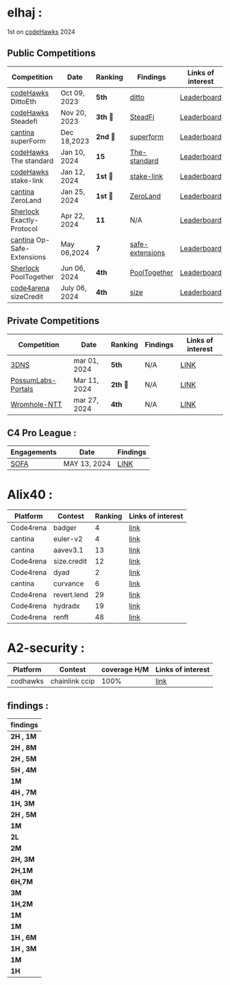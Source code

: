 # elhaj : 
1st on [codeHawks](https://www.codehawks.com/leaderboard) 2024
## Public Competitions

| Competition          | Date          | Ranking | Findings                                           | Links of interest                                                                    |
| -------------------- | ------------- | ------- | -------------------------------------------------- | ------------------------------------------------------------------------------------ |
| [codeHawks](https://www.codehawks.com/) DittoEth   | Oct 09, 2023 |  **5th**   | [ditto](./public-contests/ElHaj-DittoETH.md)       | [Leaderboard](https://www.codehawks.com/contests/clm871gl00001mp081mzjdlwc)          |
| [codeHawks](https://www.codehawks.com/) Steadefi   | Nov 20, 2023  |   **3th** 🥉    | [SteadFi](./public-contests/ELHAJ-SteadeFi.md)     | [Leaderboard](https://www.codehawks.com/contests/clo38mm260001la08daw5cbuf)          |
| [cantina](https://cantina.xyz/) superForm    | Dec 18,2023   |   **2nd**  🥈   | [superform](./public-contests/ElHaj-superform.md)  | [Leaderboard](https://cantina.xyz/leaderboard/2cd0b038-3e32-4db6-b488-0f85b6f0e49f) |
| [codeHawks](https://www.codehawks.com/) The standard | Jan 10, 2024| **15** | [The-standard](./public-contests/ElHaj-The-standard.md)|[Leaderboard](https://www.codehawks.com/contests/clql6lvyu0001mnje1xpqcuvl)|
| [codeHawks](https://www.codehawks.com/) stake-link | Jan 12, 2024  | **1st**  🥇    | [stake-link](./public-contests/ElHaj-stakelink.md) | [Leaderboard](https://www.codehawks.com/contests/clqf7mgla0001yeyfah59c674) |
| [cantina](https://cantina.xyz/) ZeroLand | Jan 25, 2024 | **1st** 🥇 | [ZeroLand](./public-contests/ElHaj-ZeroLand.md) | [Leaderboard](https://cantina.xyz/leaderboard/a83eaf73-9cbc-495f-8607-e55d4fdaf407) |
|[Sherlock](https://audits.sherlock.xyz/contests/247) Exactly-Protocol | Apr 22, 2024 | **11** | N/A |[Leaderboard](https://audits.sherlock.xyz/contests/247/leaderboard) |
|[cantina](https://cantina.xyz/) Op-Safe-Extensions  | May 06,2024  |**7** |[safe-extensions](https://github.com/ethereum-optimism/optimism/blob/develop/docs/security-reviews/2024_05_SafeLivenessExtensions-Cantina.pdf)  |[Leaderboard](https://cantina.xyz/leaderboard/d47f8096-8858-437d-a9f5-2fe85ac9b95e)|
|[Sherlock](https://audits.sherlock.xyz/contests/247) PoolTogether | Jun 06, 2024 | **4th** |[PoolTogether](https://audits.sherlock.xyz/contests/225/report) |[Leaderboard](https://audits.sherlock.xyz/contests/225/leaderboard) |
|[code4arena](https://code4rena.com/) sizeCredit | July 06, 2024 | **4th** |[size](https://code4rena.com/audits/2024-06-size#top) |[Leaderboard](https://code4rena.com/audits/2024-06-size#top) |


## Private Competitions

| Competition          | Date          | Ranking | Findings                                           | Links of interest                                                                    |
| -------------------- | ------------- | ------- | -------------------------------------------------- | ------------------------------------------------------------------------------------ |
|[3DNS](https://3dns.box/)  | mar 01, 2024 | **5th** | N/A |[LINK](https://cantina.xyz/leaderboard)| 
|[PossumLabs-Portals](https://www.possumlabs.io/)   | Mar 11, 2024 | **2th** 🥈| N/A | [LINK](https://github.com/shieldify-security/audits-portfolio/blob/main/reports/PossumLabs-V2-Security-Review.pdf)|
|[Wromhole-NTT](https://wormhole.com/native-token-transfers/)  | mar 27, 2024 | **4th** | N/A |[LINK](https://cantina.xyz/leaderboard)| 

## C4 Pro League : 
| Engagements          | Date          | Findings                                             |
| -------------------- | ------------- |  --------------------------------------------------  |
|[SOFA](https://www.sofa.org/)  | MAY 13, 2024  |[LINK](https://code4rena.com/reports/2024-05-sofa-pro-league)| 

# Alix40 : 
| Platform    | Contest       | Ranking | Links of interest |
|-------------|---------------|---------|-------------------|
| Code4rena   | badger        | 4     | [link](https://code4rena.com/audits/2024-06-ebtc-zap-router#top) |
| cantina     | euler-v2      | 4       | [link](https://cantina.xyz/competitions/41306bb9-2bb8-4da6-95c3-66b85e11639f/leaderboard) |
| cantina     | aavev3.1      | 13      | [link](https://cantina.xyz/competitions/5ffcedec-7e2e-4717-a3e4-e9041ca541c2/leaderboard) |
| Code4rena   | size.credit   | 12      | [link](https://code4rena.com/audits/2024-06-size#top) |
| Code4rena   | dyad          | 2       | [link](https://code4rena.com/audits/2024-04-dyad#top) |
| cantina     | curvance      | 6       | [link](https://cantina.xyz/competitions/ac757733-81a4-43c7-8f49-17c5b135cdff/leaderboard) |
| Code4rena   | revert.lend   | 29      | [link](https://code4rena.com/audits/2024-03-revert-lend#top) |
| Code4rena   | hydradx       | 19      | [link](https://code4rena.com/audits/2024-02-hydradx#top) |
| Code4rena   | renft         | 48      | [link](https://code4rena.com/audits/2024-01-renft#top) |


# A2-security : 
| Platform    | Contest       | coverage H/M | Links of interest |
|-------------|---------------|---------|-------------------|
| codhawks   | chainlink ccip        |  100%  | [link]() |

## findings : 
| findings  | 
| ------------- |
| **2H , 1M** |
|  **2H , 8M**|
|  **2H , 5M**|
|**5H , 4M**  |
| **1M** |
|**4H , 7M**  |
|**1H, 3M**  |
|**2H , 5M** |
| **1M** |
| **2L** |
|  **2M**|
|  **2H, 3M**|
| **2H,1M** |
|  **6H,7M**|
|  **3M**|
| **1H,2M** |
|**1M**  |
| **1M** |
| **1H , 6M** |
|  **1H , 3M**|
|  **1M**|
|  **1H**|